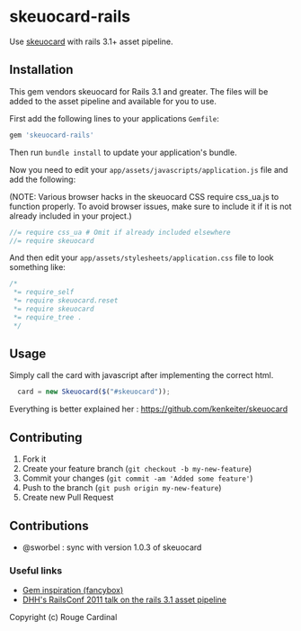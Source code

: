 # skeuocard-rails

Use [skeuocard](http://kenkeiter.com/skeuocard/) with rails 3.1+ asset pipeline.

## Installation

This gem vendors skeuocard for Rails 3.1 and greater. The files
will be added to the asset pipeline and available for you to use.

First add the following lines to your applications `Gemfile`:

``` ruby
gem 'skeuocard-rails'
```

Then run `bundle install` to update your application's bundle.

Now you need to edit your `app/assets/javascripts/application.js`
file and add the following:

(NOTE: Various browser hacks in the skeuocard CSS require css_ua.js to function properly. To avoid browser issues, make sure to include it if it is not already included in your project.)

``` javascript
//= require css_ua # Omit if already included elsewhere
//= require skeuocard
```

And then edit your `app/assets/stylesheets/application.css` file to
look something like:

``` css
/*
 *= require_self
 *= require skeuocard.reset
 *= require skeuocard
 *= require_tree .
 */
```

## Usage

Simply call the card with javascript after implementing the correct html.

``` javascript
  card = new Skeuocard($("#skeuocard"));
```

Everything is better explained her :
  https://github.com/kenkeiter/skeuocard

## Contributing

1. Fork it
2. Create your feature branch (`git checkout -b my-new-feature`)
3. Commit your changes (`git commit -am 'Added some feature'`)
4. Push to the branch (`git push origin my-new-feature`)
5. Create new Pull Request

## Contributions

* @sworbel : sync with version 1.0.3 of skeuocard

### Useful links

* [Gem inspiration (fancybox)](https://github.com/hecticjeff/fancybox-rails)
* [DHH's RailsConf 2011 talk on the rails 3.1 asset pipeline](http://www.youtube.com/watch?v=cGdCI2HhfAU)

Copyright (c) Rouge Cardinal
